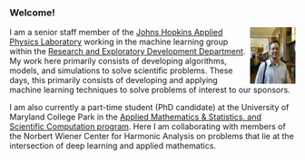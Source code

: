 ### Welcome!


<a href="url"><img src="./images/mjp.jpeg" align="right" height="100" width="80" ></a>
I am a senior staff member of the [Johns Hopkins Applied Physics Laboratory](http://www.jhuapl.edu) working in the machine learning group within the [Research and Exploratory Development Department]( http://www.jhuapl.edu/ourwork/red/default.asp).
My work here primarily consists of developing algorithms, models, and simulations to solve scientific problems. 
These days, this primarily consists of developing and applying machine learning techniques to solve problems of interest to our sponsors.  

I am also currently a part-time student (PhD candidate) at the University of Maryland College Park in the [Applied Mathematics & Statistics, and Scientific Computation program](http://www.amsc.umd.edu).
Here I am collaborating with members of the Norbert Wiener Center for Harmonic Analysis on problems that lie at the intersection of deep learning and applied mathematics.



